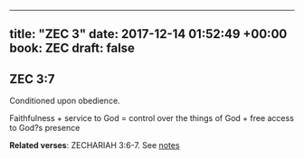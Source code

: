 
---
title: "ZEC 3"
date: 2017-12-14 01:52:49 +00:00
book: ZEC
draft: false
---

## ZEC 3:7

Conditioned upon obedience.

Faithfulness + service to God = control over the things of God + free access to God?s presence

**Related verses**: ZECHARIAH 3:6-7. See [notes](https://my.bible.com/notes/2789718578814509502)

